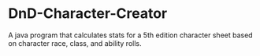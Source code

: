 # DnD-Character-Creator
A java program that calculates stats for a 5th edition character sheet based on character race, class, and ability rolls.
